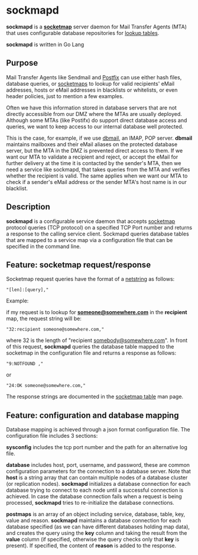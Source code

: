 # sockmapd

**sockmapd** is a [**socketmap**](http://www.postfix.org/socketmap_table.5.html) server daemon for Mail Transfer Agents
(MTA) that uses configurable database repositories for [lookup tables](http://www.postfix.org/DATABASE_README.html).

**sockmapd** is written in Go Lang

## Purpose
Mail Transfer Agents like Sendmail and [Postfix](http://www.postfix.org) can use either hash files, database queries, or
[socketmaps](http://www.postfix.org/socketmap_table.5.html) to lookup for valid recipients' eMail addresses,
hosts or eMail addresses in blacklists or whitelists, or even header policies, just to mention a few examples.

Often we have this information stored in database servers that are not directly accessible from our DMZ where the MTAs
are usually deployed. Although some MTAs (like Postifx) do support direct database access and queries, we want to keep
access to our internal database well protected. 

This is the case, for example, if we use [dbmail](https://github.com/dbmail/dbmail), an IMAP, POP server. **dbmail**
maintains mailboxes and their eMail aliases on the protected database server, but the MTA in the DMZ is prevented 
direct access to them. If we want our MTA to validate a recipient and reject, or accept the eMail for further delivery
at the time it is contacted by the sender's MTA, then we need a service like sockmapd, that takes queries from the MTA
and verifies whether the recipient is valid. The same applies when we want our MTA to check if a sender's eMail address
or the sender MTA's host name is in our blacklist.


## Description 
**sockmapd** is a configurable service daemon that accepts [socketmap](http://www.postfix.org/socketmap_table.5.html)
protocol queries (TCP protocol) on a specified TCP Port number and returns a response to the calling service client.
Sockmapd queries database tables that are mapped to a service map via a configuration file that can be specified in the
command line.

## Feature: socketmap request/response
Socketmap request queries have the format of a [netstring](http://cr.yp.to/proto/netstrings.txt) as follows:

    "[len]:[query],"
    
Example: 

if my request is to lookup for **someone@somewhere.com** in the **recipient** map, the request string will be:

    "32:recipient someone@somewhere.com,"
    
where 32 is the length of "recipient somebody@somewhere.com".
In front of this request, **sockmapd** queries the database table mapped to the socketmap in the configuration file
and returns a response as follows:

    "9:NOTFOUND ,"
or

    "24:OK someone@somewhere.com,"

The response strings are documented in the [socketmap table](http://www.postfix.org/socketmap_table.5.html) man page.

## Feature: configuration and database mapping
Database mapping is achieved through a json format configuration file. The configuration file includes 3 sections:

**sysconfig** includes the tcp port number and the path for an alternative log file.

**database** includes host, port, username, and password, these are common configuration parameters for the connection
to a database server. Note that **host** is a string array that can contain multiple nodes of a database cluster 
(or replication nodes). **sockmapd** initializes a database connection for each database trying to connect to each node
until a successful connection is achieved. In case the database connection fails when a request is being processed,
**sockmapd** tries to re-initialize the database connections.

**postmaps** is an array of an object including service, database, table, key, value and reason. **sockmapd** maintains
a database connection for each database specified (as we can have different databases holding map data), and creates
the query using the **key** column and taking the result from the **value** column (if specified, otherwise the query
checks only that **key** is present). If specified, the content of **reason** is added to the response.


